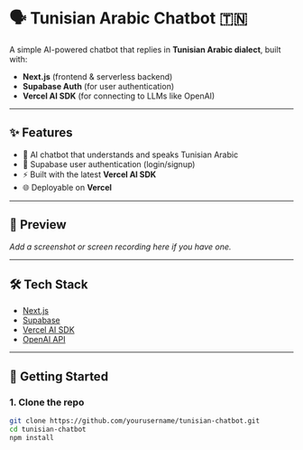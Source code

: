 # 🗣️ Tunisian Arabic Chatbot 🇹🇳

A simple AI-powered chatbot that replies in **Tunisian Arabic dialect**, built with:

- **Next.js** (frontend & serverless backend)
- **Supabase Auth** (for user authentication)
- **Vercel AI SDK** (for connecting to LLMs like OpenAI)

---

## ✨ Features

- 🧠 AI chatbot that understands and speaks Tunisian Arabic
- 🔐 Supabase user authentication (login/signup)
- ⚡ Built with the latest **Vercel AI SDK**
- 🌐 Deployable on **Vercel**

---

## 📸 Preview

_Add a screenshot or screen recording here if you have one._

---

## 🛠 Tech Stack

- [Next.js](https://nextjs.org/)
- [Supabase](https://supabase.com/)
- [Vercel AI SDK](https://vercel.com/blog/vercel-ai-sdk)
- [OpenAI API](https://openai.com/)

---

## 🚀 Getting Started

### 1. Clone the repo

```bash
git clone https://github.com/yourusername/tunisian-chatbot.git
cd tunisian-chatbot
npm install
